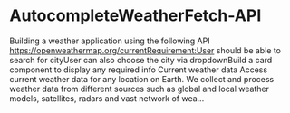 # AutocompleteWeatherFetch-API
Building a weather application using the following API https://openweathermap.org/currentRequirement:User should be able to search for cityUser can also choose the city via dropdownBuild a card component to display any required info Current weather data Access current weather data for any location on Earth. We collect and process weather data from different sources such as global and local weather models, satellites, radars and vast network of wea...
